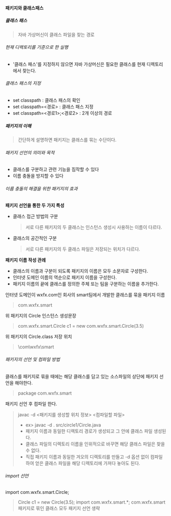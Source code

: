 #### 패키지와 클래스패스
##### 클래스 패스
> 자바 가상머신이 클래스 파일을 찾는 경로

###### 현재 디렉토리를 기준으로 한 실행
* '클래스 패스'를 지정하지 않으면 자바 가상머신은 필요한 클래스를 현재 디렉토리에서 찾는다.

###### 클래스 패스의 지정
* set classpath : 클래스 패스의 확인
* set classpath=<경로> : 클래스 패스 지정
* set classpath=<경로1>;<경로2> : 2개 이상의 경로

##### 패키지의 이해
> 간단하게 설명하면 패키지는 클래스를 묶는 수단이다.

###### 패키지 선언의 의미와 목적
* 클래스를 구분하고 관련 기능을 짐작할 수 있다
* 이름 충돌을 방지할 수 있다

###### 이름 충돌의 해결을 위한 패키지의 효과
**패키지 선언을 통한 두 가지 특성**
* 클래스 접근 방법의 구분
  > 서로 다른 패키지의 두 클래스는 인스턴스 생성시 사용하는 이름이 다르다.
* 클래스의 공간적인 구분
  > 서로 다른 패키지의 두 클래스 파일은 저장되는 위치가 다르다.

**패키지 이름 작성 관례**
* 클래스의 이름과 구분이 되도록 패키지의 이름은 모두 소문자로 구성한다.
* 인터넷 도메인 이름의 역순으로 패키지 이름을 구성한다.
* 패키지 이름의 끝에 클래스를 정의한 주체 또는 팀을 구분하는 이름을 추가한다.


인터넷 도메인이 wxfx.com인 회사의 smart팀에서 개발한 클래스를 묶을 패키지 이름
> com.wxfx.smart

위 패키지의 Circle 인스턴스 생성문장
> com.wxfx.smart.Circle c1 = new com.wxfx.smart.Circle(3.5)

위 패키지의 Circle.class 저장 위치
> \com\wxfx\smart

###### 패키지의 선언 및 컴파일 방법
클래스를 패키지로 묶을 때에는 해당 클래스를 담고 있는 소스파일의 상단에 패키지 선언을 해야한다.
> package com.wxfx.smart

패키지 선언 후 컴파일 한다.
> javac -d <패키지를 생성할 위치 정보> <컴파일할 파일>
>* ex> javac -d . src/circle1/Circle.java
>* 패키지 이름과 동일한 디렉토리 경로가 생성되고 그 안에 클래스 파일 생성된다.
>* 클래스 파일의 디렉토리 이름을 인위적으로 바꾸면 해당 클래스 파일은 찾을 수 없다.
>* 직접 패키지 이름과 동일한 겨오의 디렉토리를 만들고 -d 옵션 없이 컴파일 하여 얻은 클래스 파일을 해당 디렉토리에 가져다 놓아도 된다.

###### import 선언
import com.wxfx.smart.Circle;
> Circle c1 = new Circle(3.5);
import com.wxfx.smart.*;
> com.wxfx.smart 패키지로 묶인 클래스 모두 패키지 선언 생략